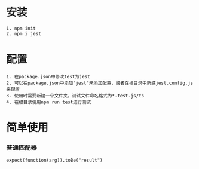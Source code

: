 # 安装

    1. npm init
    2. npm i jest

# 配置

    1. 在package.json中修改test为jest
    2. 可以在package.json中添加"jest"来添加配置，或者在根目录中新建jest.config.js来配置
    3. 使用时需要新建一个文件夹，测试文件命名格式为*.test.js/ts
    4. 在根目录使用npm run test进行测试

# 简单使用

### 普通匹配器

    expect(function(arg)).toBe("result")
